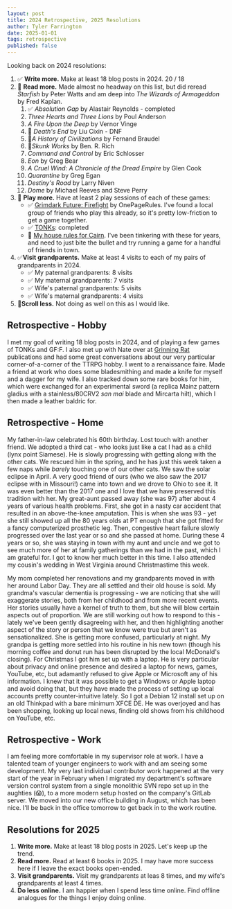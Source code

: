 ```yaml
---
layout: post
title: 2024 Retrospective, 2025 Resolutions
author: Tyler Farrington
date: 2025-01-01
tags: retrospective
published: false
---
```


Looking back on 2024 resolutions:

1. ✅ **Write more.** Make at least 18 blog posts in 2024. 20 / 18
2. 🚫 **Read more.** Made almost no headway on this list, but did reread *Starfish* by Peter Watts and am deep into *The Wizards of Armageddon* by Fred Kaplan.
    1. ✅ *Absolution Gap* by Alastair Reynolds - completed
    2. *Three Hearts and Three Lions* by Poul Anderson
    3. *A Fire Upon the Deep* by Vernor Vinge
    4. 🚫 *Death's End* by Liu Cixin - DNF
    5. 🚧*A History of Civilizations* by Fernand Braudel
    6. 🚧*Skunk Works* by Ben. R. Rich
    7. *Command and Control* by Eric Schlosser
    8. *Eon* by Greg Bear
    9. *A Cruel Wind: A Chronicle of the Dread Empire* by Glen Cook
    10. *Quarantine* by Greg Egan
    11. *Destiny's Road* by Larry Niven
    12. *Dome* by Michael Reeves and Steve Perry
3. 🚫 **Play more.** Have at least 2 play sessions of each of these games:
    - ✅ [Grimdark Future: Firefight](https://www.onepagerules.com/games/grimdark-future-firefight) by OnePageRules. I've found a local group of friends who play this already, so it's pretty low-friction to get a game together.
    - ✅ [TONKs](https://28magcom.files.wordpress.com/2023/05/tonks.pdf): completed
    - 🚫 [My house rules for Cairn](https://underwaterowlbear.github.io/pages/rules.html). I've been tinkering with these for years, and need to just bite the bullet and try running a game for a handful of friends in town.
4. ✅**Visit grandparents.** Make at least 4 visits to each of my pairs of grandparents in 2024.
    - ✅ My paternal grandparents: 8 visits
    - ✅ My maternal grandparents: 7 visits
    - ✅ Wife's paternal grandparents: 5 visits
    - ✅ Wife's maternal grandparents: 4 visits
5. 🚫**Scroll less.** Not doing as well on this as I would like.

## Retrospective - Hobby

I met my goal of writing 18 blog posts in 2024, and of playing a few games of TONKs and GF:F. I also met up with Nate over at [Grinning Rat](https://grinningrat.substack.com/) publications and had some great conversations about our very particular corner-of-a-corner of the TTRPG hobby. I went to a renaissance faire. Made a friend at work who does some bladesmithing and made a knife for myself and a dagger for my wife. I also tracked down some rare books for him, which were exchanged for an experimental sword (a replica Mainz pattern gladius with a stainless/80CRV2 *san mai* blade and Mircarta hilt), which I then made a leather baldric for.

## Retrospective - Home

My father-in-law celebrated his 60th birthday. Lost touch with another friend. We adopted a third cat - who looks just like a cat I had as a child (lynx point Siamese). He is slowly progressing with getting along with the other cats. We rescued him in the spring, and he has just this week taken a few naps while *barely* touching one of our other cats. We saw the solar eclipse in April. A very good friend of ours (who we also saw the 2017 eclipse with in Missouri!) came into town and we drove to Ohio to see it. It was even better than the 2017 one and I love that we have preserved this tradition with her. My great-aunt passed away (she was 97) after about 4 years of various health problems. First, she got in a nasty car accident that resulted in an above-the-knee amputation. This is when she was 93 - yet she still showed up all the 80 years olds at PT enough that she got fitted for a fancy computerized prosthetic leg. Then, congestive heart failure slowly progressed over the last year or so and she passed at home. During these 4 years or so, she was staying in town with my aunt and uncle and we got to see much more of her at family gatherings than we had in the past, which I am grateful for. I got to know her much better in this time. I also attended my cousin's wedding in West Virginia around Christmastime this week.

My mom completed her renovations and my grandparents moved in with her around Labor Day. They are all settled and their old house is sold. My grandma's vascular dementia is progressing - we are noticing that she will exaggerate stories, both from her childhood and from more recent events. Her stories usually have a kernel of truth to them, but she will blow certain aspects out of proportion. We are still working out how to respond to this - lately we've been gently disagreeing with her, and then highlighting another aspect of the story or person that we know were true but aren't as sensationalized. She is getting more confused, particularly at night. My grandpa is getting more settled into his routine in his new town (though his morning coffee and donut run has been disrupted by the local McDonald's closing). For Christmas I got him set up with a laptop. He is very particular about privacy and online presence and desired a laptop for news, games, YouTube, etc, but adamantly refused to give Apple or Microsoft any of his information. I knew that it was possible to get a Windows or Apple laptop and avoid doing that, but they have made the process of setting up local accounts pretty counter-intuitive lately. So I got a Debian 12 install set up on an old Thinkpad with a bare minimum XFCE DE. He was overjoyed and has been shopping, looking up local news, finding old shows from his childhood on YouTube, etc. 

## Retrospective - Work

I am feeling more comfortable in my supervisor role at work. I have a talented team of younger engineers to work with and am seeing some development. My very last individual contributor work happened at the very start of the year in February when I migrated my department's software version control system from a single monolithic SVN repo set up in the aughties (😱), to a more modern setup hosted on the company's GitLab server. We moved into our new office building in August, which has been nice. I'll be back in the office tomorrow to get back in to the work routine.

## Resolutions for 2025

1. **Write more.** Make at least 18 blog posts in 2025. Let's keep up the trend.
2. **Read more.** Read at least 6 books in 2025. I may have more success here if I leave the exact books open-ended.
3. **Visit grandparents.** Visit my grandparents at leas 8 times, and my wife's grandparents at least 4 times.
4. **Do less online.** I am happier when I spend less time online. Find offline analogues for the things I enjoy doing online.